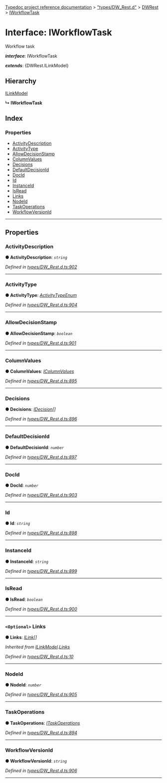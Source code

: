 [Typedoc project reference documentation](../README.md) > ["types/DW_Rest.d"](../modules/_types_dw_rest_d_.md) > [DWRest](../modules/_types_dw_rest_d_.dwrest.md) > [IWorkflowTask](../interfaces/_types_dw_rest_d_.dwrest.iworkflowtask.md)

# Interface: IWorkflowTask

Workflow task

*__interface__*: IWorkflowTask

*__extends__*: {DWRest.ILinkModel}

## Hierarchy

 [ILinkModel](_types_dw_rest_d_.dwrest.ilinkmodel.md)

**↳ IWorkflowTask**

## Index

### Properties

* [ActivityDescription](_types_dw_rest_d_.dwrest.iworkflowtask.md#activitydescription)
* [ActivityType](_types_dw_rest_d_.dwrest.iworkflowtask.md#activitytype)
* [AllowDecisionStamp](_types_dw_rest_d_.dwrest.iworkflowtask.md#allowdecisionstamp)
* [ColumnValues](_types_dw_rest_d_.dwrest.iworkflowtask.md#columnvalues)
* [Decisions](_types_dw_rest_d_.dwrest.iworkflowtask.md#decisions)
* [DefaultDecisionId](_types_dw_rest_d_.dwrest.iworkflowtask.md#defaultdecisionid)
* [DocId](_types_dw_rest_d_.dwrest.iworkflowtask.md#docid)
* [Id](_types_dw_rest_d_.dwrest.iworkflowtask.md#id)
* [InstanceId](_types_dw_rest_d_.dwrest.iworkflowtask.md#instanceid)
* [IsRead](_types_dw_rest_d_.dwrest.iworkflowtask.md#isread)
* [Links](_types_dw_rest_d_.dwrest.iworkflowtask.md#links)
* [NodeId](_types_dw_rest_d_.dwrest.iworkflowtask.md#nodeid)
* [TaskOperations](_types_dw_rest_d_.dwrest.iworkflowtask.md#taskoperations)
* [WorkflowVersionId](_types_dw_rest_d_.dwrest.iworkflowtask.md#workflowversionid)

---

## Properties

<a id="activitydescription"></a>

###  ActivityDescription

**● ActivityDescription**: *`string`*

*Defined in [types/DW_Rest.d.ts:902](https://github.com/DocuWare/REST-Sample-TS/blob/a4697e2/src/types/DW_Rest.d.ts#L902)*

___
<a id="activitytype"></a>

###  ActivityType

**● ActivityType**: *[ActivityTypeEnum](../enums/_types_dw_rest_d_.dwrest.activitytypeenum.md)*

*Defined in [types/DW_Rest.d.ts:904](https://github.com/DocuWare/REST-Sample-TS/blob/a4697e2/src/types/DW_Rest.d.ts#L904)*

___
<a id="allowdecisionstamp"></a>

###  AllowDecisionStamp

**● AllowDecisionStamp**: *`boolean`*

*Defined in [types/DW_Rest.d.ts:901](https://github.com/DocuWare/REST-Sample-TS/blob/a4697e2/src/types/DW_Rest.d.ts#L901)*

___
<a id="columnvalues"></a>

###  ColumnValues

**● ColumnValues**: *[IColumnValues](_types_dw_rest_d_.dwrest.icolumnvalues.md)*

*Defined in [types/DW_Rest.d.ts:895](https://github.com/DocuWare/REST-Sample-TS/blob/a4697e2/src/types/DW_Rest.d.ts#L895)*

___
<a id="decisions"></a>

###  Decisions

**● Decisions**: *[IDecision](_types_dw_rest_d_.dwrest.idecision.md)[]*

*Defined in [types/DW_Rest.d.ts:896](https://github.com/DocuWare/REST-Sample-TS/blob/a4697e2/src/types/DW_Rest.d.ts#L896)*

___
<a id="defaultdecisionid"></a>

###  DefaultDecisionId

**● DefaultDecisionId**: *`number`*

*Defined in [types/DW_Rest.d.ts:897](https://github.com/DocuWare/REST-Sample-TS/blob/a4697e2/src/types/DW_Rest.d.ts#L897)*

___
<a id="docid"></a>

###  DocId

**● DocId**: *`number`*

*Defined in [types/DW_Rest.d.ts:903](https://github.com/DocuWare/REST-Sample-TS/blob/a4697e2/src/types/DW_Rest.d.ts#L903)*

___
<a id="id"></a>

###  Id

**● Id**: *`string`*

*Defined in [types/DW_Rest.d.ts:898](https://github.com/DocuWare/REST-Sample-TS/blob/a4697e2/src/types/DW_Rest.d.ts#L898)*

___
<a id="instanceid"></a>

###  InstanceId

**● InstanceId**: *`string`*

*Defined in [types/DW_Rest.d.ts:899](https://github.com/DocuWare/REST-Sample-TS/blob/a4697e2/src/types/DW_Rest.d.ts#L899)*

___
<a id="isread"></a>

###  IsRead

**● IsRead**: *`boolean`*

*Defined in [types/DW_Rest.d.ts:900](https://github.com/DocuWare/REST-Sample-TS/blob/a4697e2/src/types/DW_Rest.d.ts#L900)*

___
<a id="links"></a>

### `<Optional>` Links

**● Links**: *[ILink](_types_dw_rest_d_.dwrest.ilink.md)[]*

*Inherited from [ILinkModel](_types_dw_rest_d_.dwrest.ilinkmodel.md).[Links](_types_dw_rest_d_.dwrest.ilinkmodel.md#links)*

*Defined in [types/DW_Rest.d.ts:10](https://github.com/DocuWare/REST-Sample-TS/blob/a4697e2/src/types/DW_Rest.d.ts#L10)*

___
<a id="nodeid"></a>

###  NodeId

**● NodeId**: *`number`*

*Defined in [types/DW_Rest.d.ts:905](https://github.com/DocuWare/REST-Sample-TS/blob/a4697e2/src/types/DW_Rest.d.ts#L905)*

___
<a id="taskoperations"></a>

###  TaskOperations

**● TaskOperations**: *[ITaskOperations](_types_dw_rest_d_.dwrest.itaskoperations.md)*

*Defined in [types/DW_Rest.d.ts:894](https://github.com/DocuWare/REST-Sample-TS/blob/a4697e2/src/types/DW_Rest.d.ts#L894)*

___
<a id="workflowversionid"></a>

###  WorkflowVersionId

**● WorkflowVersionId**: *`string`*

*Defined in [types/DW_Rest.d.ts:906](https://github.com/DocuWare/REST-Sample-TS/blob/a4697e2/src/types/DW_Rest.d.ts#L906)*

___

